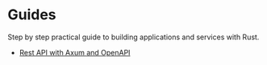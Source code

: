 # Guides

Step by step practical guide to building applications and services with Rust.


- [Rest API with Axum and OpenAPI](rest-api/index.md)
